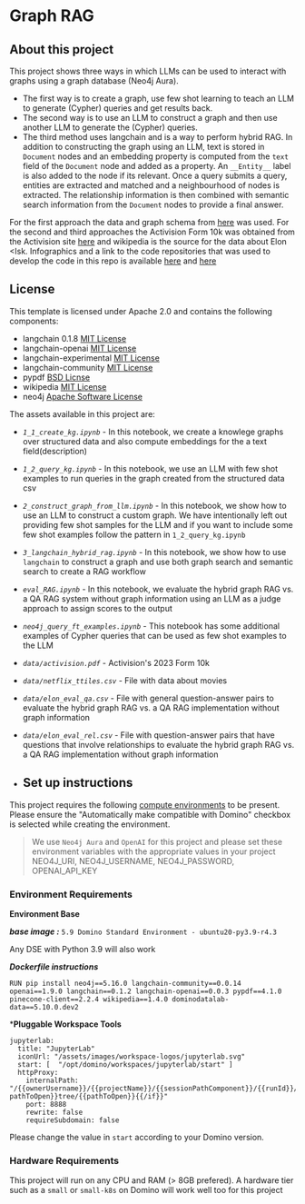 # Graph RAG

## About this project

This project shows three ways in which LLMs can be used to interact with graphs using a graph database (Neo4j Aura).
* The first way is to create a graph, use few shot learning to teach an LLM to generate (Cypher) queries and get results back.
* The second way is to use an LLM to construct a graph and then use another LLM to generate the (Cypher) queries. 
* The third method uses langchain and is a way to perform hybrid RAG. In addition to constructing the graph using an LLM, text is stored in `Document` nodes and an embedding property is computed from the `text` field of the `Document` node and added as a property. An `__Entity__`  label is also added to the node if its relevant. Once a query submits a query, entities are extracted and matched and a neighbourhood of nodes is extracted. The relationship information is then combined with semantic search information from the `Document` nodes to provide a final answer.

For the first approach the data and graph schema from [here](https://www.kaggle.com/code/yclaudel/analyze-netflix-data-using-graphs-neo4j) was used. For the second and third approaches the Activision Form 10k was obtained from the Activision site [here](https://investor.activision.com/static-files/87ece870-210a-40fe-baf9-aa2f78f6c09a) and wikipedia is the source for the data about Elon <Isk. Infographics and a link to the code repositories that was used to develop the code in this repo is available [here](https://blog.langchain.dev/enhancing-rag-based-applications-accuracy-by-constructing-and-leveraging-knowledge-graphs/) and [here](https://github.com/tomasonjo/blogs/blob/master/llm/openaifunction_constructing_graph.ipynb)

## License
This template is licensed under Apache 2.0 and contains the following components: 
* langchain 0.1.8 [MIT License](https://github.com/langchain-ai/langchain/blob/34284c25d4de4352bede97724fc1ef0bf10460bb/LICENSE)
* langchain-openai [MIT License](https://github.com/langchain-ai/langchain/blob/34284c25d4de4352bede97724fc1ef0bf10460bb/LICENSE)
* langchain-experimental [MIT License](https://github.com/langchain-ai/langchain/blob/34284c25d4de4352bede97724fc1ef0bf10460bb/LICENSE)
* langchain-community [MIT License](https://github.com/langchain-ai/langchain/blob/master/LICENSE)
* pypdf [BSD Licnse](https://github.com/py-pdf/pypdf/blob/main/LICENSE)
* wikipedia [MIT License](https://github.com/goldsmith/Wikipedia/blob/master/LICENSE)
* neo4j [Apache Software License](https://github.com/neo4j/neo4j-python-driver/blob/5.0/LICENSE.APACHE2.txt)

The assets available in this project are:

* *`1_1_create_kg.ipynb`* - In this notebook, we create a knowlege graphs over structured data and also compute embeddings for the a text field(description) 

* *`1_2_query_kg.ipynb`* - In this notebook, we use an LLM with few shot examples to run queries in the graph created from the structured data csv

* *`2_construct_graph_from_llm.ipynb`* - In this notebook, we show how to use an LLM to construct a custom graph. We have intentionally left out providing few shot samples for the LLM and if you want to include some few shot examples follow the pattern in `1_2_query_kg.ipynb`

* *`3_langchain_hybrid_rag.ipynb`* - In this notebook, we show how to use `langchain` to construct a graph and use both graph search and semantic search to create a RAG workflow

* *`eval_RAG.ipynb`* - In this notebook, we evaluate the hybrid graph RAG vs. a QA RAG system without graph information using an LLM as a judge approach to assign scores to the output

* *`neo4j_query_ft_examples.ipynb`* - This notebook has some additional examples of Cypher queries that can be used as few shot examples to the LLM
  
* *`data/activision.pdf`* - Activision's 2023 Form 10k
  
* *`data/netflix_ttiles.csv`* - File with data about movies
  
* *`data/elon_eval_qa.csv`* - File with general question-answer pairs to evaluate the hybrid graph RAG vs. a QA RAG implementation without graph information
  
* *`data/elon_eval_rel.csv`* - File with question-answer pairs that have questions that involve relationships to evaluate the hybrid graph RAG vs. a QA RAG implementation without graph information

* ## Set up instructions

This project requires the following [compute environments](https://docs.dominodatalab.com/en/latest/user_guide/f51038/environments/) to be present. Please ensure the "Automatically make compatible with Domino" checkbox is selected while creating the environment.

> We use `Neo4j Aura` and `OpenAI` for this project and please set these environment variables with the appropriate values in your project NEO4J_URI, NEO4J_USERNAME, NEO4J_PASSWORD, OPENAI_API_KEY

### Environment Requirements

**Environment Base**

***base image :*** `5.9 Domino Standard Environment - ubuntu20-py3.9-r4.3`

Any DSE with Python 3.9 will also work

***Dockerfile instructions***
```
RUN pip install neo4j==5.16.0 langchain-community==0.0.14 openai==1.9.0 langchain==0.1.2 langchain-openai==0.0.3 pypdf==4.1.0 pinecone-client==2.2.4 wikipedia==1.4.0 dominodatalab-data==5.10.0.dev2 
```
***Pluggable Workspace Tools** 
```
jupyterlab:
  title: "JupyterLab"
  iconUrl: "/assets/images/workspace-logos/jupyterlab.svg"
  start: [  "/opt/domino/workspaces/jupyterlab/start" ]
  httpProxy:
    internalPath: "/{{ownerUsername}}/{{projectName}}/{{sessionPathComponent}}/{{runId}}/{{#if pathToOpen}}tree/{{pathToOpen}}{{/if}}"
    port: 8888
    rewrite: false
    requireSubdomain: false
```
Please change the value in `start` according to your Domino version.

### Hardware Requirements

This project will run on any CPU and RAM (> 8GB prefered). A hardware tier such as a `small` or `small-k8s` on Domino will work well too for this project
